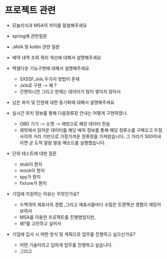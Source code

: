 
# 프로젝트 관련
- 모놀리식과 MSA의 차이를 말씀해주세요 
- spring에 관련질문
- JAVA 및 kotlin 관련 질문
- 예약 내역 조회 쿼리 개선에 대해서 설명해주세요 
- 엑셀다운 기능구현에 대해서 설명해주세요 
	- SXSSF,Jxls  두가지 방법이 존재 
	- Jxls로 구현 -> 왜 ? 
	- 간편하니깐 그리고 현재는 데이터가 많이 쌓이지 않아서 
- 남은 좌석 및 인원에 대한 동기화에 대해서 설명해주세요 
- 실시간 위치 정보를 통해 다음정류장 안내는 어떻게 구현하였나. 
	- OBD 기기 -> 소켓 -> 래빗으로 해당 데이터 전송
	- 래빗에서 읽어온 데이터를 해당 배차 정보를 통해 해당 정류소를 구해오고 
	  두점사이의 거리 기반으로 가장가까운 정류장을 가져왔습니다. 
	  그 거리가 500이내 이면 곧 도착 알람 발송 메소드를 실행했습니다.
- 단위 테스트에 대한 질문
	- stub이 뭔지
	- mock이 뭔지 
	- spy가 뭔지
	- fixture가 뭔지




- 기업에 지원하는 이유는 무엇인가요?  
	- 수백개의 제휴사의 경험 ,그리고 제휴사들마다 수많은 트랜잭션 경험이 재밌어보여서 
	- MSA를 이용한 프로젝트를 진행했었지만, 
	- 왜?를 고민하고 싶어서 
- 기업에 입사 시 어떤 방식 및 계획으로 업무를 진행하고 싶으신가요?  
	- 어떤 기술이라고 딥하게 업무를 진행하고 싶습니다. 
	- 그리고
